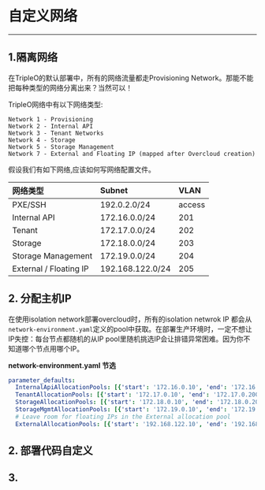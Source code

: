# 自定义网络

---

## 1.隔离网络

在TripleO的默认部署中，所有的网络流量都走Provisioning Network。那能不能把每种类型的网络分离出来？当然可以！

TripleO网络中有以下网络类型:

```
Network 1 - Provisioning
Network 2 - Internal API
Network 3 - Tenant Networks
Network 4 - Storage
Network 5 - Storage Management
Network 7 - External and Floating IP (mapped after Overcloud creation)
```

假设我们有如下网络,应该如何写网络配置文件。

| 网络类型 | Subnet | VLAN |
| :--- | :--- | :--- |
| PXE/SSH | 192.0.2.0/24 | access |
| Internal API | 172.16.0.0/24 | 201 |
| Tenant | 172.17.0.0/24 | 202 |
| Storage | 172.18.0.0/24 | 203 |
| Storage Management | 172.19.0.0/24 | 204 |
| External / Floating IP | 192.168.122.0/24 | 205 |



## 2. 分配主机IP

在使用isolation network部署overcloud时，所有的isolation netwrok IP 都会从`network-environment.yaml`定义的pool中获取。在部署生产环境时，一定不想让IP失控：每台节点都随机的从IP pool里随机挑选IP会让排错异常困难。因为你不知道哪个节点用哪个IP。

**network-environment.yaml 节选**

```yaml
parameter_defaults:
  InternalApiAllocationPools: [{'start': '172.16.0.10', 'end': '172.16.0.200'}]
  TenantAllocationPools: [{'start': '172.17.0.10', 'end': '172.17.0.200'}]
  StorageAllocationPools: [{'start': '172.18.0.10', 'end': '172.18.0.200'}]
  StorageMgmtAllocationPools: [{'start': '172.19.0.10', 'end': '172.19.0.200'}]
  # Leave room for floating IPs in the External allocation pool
  ExternalAllocationPools: [{'start': '192.168.122.10', 'end': '192.168.122.200'}]
```

## 2. 部署代码自定义

## 3.



